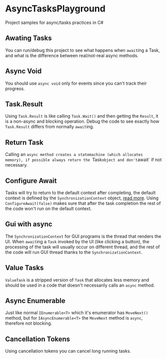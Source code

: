 # AsyncTasksPlayground
Project samples for async/tasks practices in C#

## Awating Tasks
You can run/debug this project to see what happens when `await`ing a Task, and what is the difference between real/not-real async methods.

## Async Void
You should use `async void` only for events since you can't track their progress.

## Task.Result
Using `Task.Result` is like calling `Task.Wait()` and then getting the `Result`, it is a non-async and blocking operation.
Debug the code to see exactly how `Task.Result` differs from normally `await`ing.

## Return Task
Calling an `async method creates a statemachine (which allocates memory), if possible always return the `Task` object and don't `await` if not necessary.

## Configure Await
Tasks will try to return to the default context after completing, the default context is defined by the `SynchronizationContext` object, [read more](https://devblogs.microsoft.com/dotnet/configureawait-faq/).
Using `ConfigureAwait(false)` makes sure that after the task completion the rest of the code won't run on the default context.

## Gui with async
The `SynchronizationContext` for GUI programs is the thread that renders the UI.
When `await`ing a `Task` invoked by the UI (like clicking a button), the processing of the task will usually occur on different thread, and the rest of the code will run GUI thread thanks to the `SynchronizationContext`.

## Value Tasks
`ValueTask` is a stripped version of `Task` that allocates less memory and should be used in a code that doesn't necessarily calls an `async` method.

## Async Enumerable
Just like normal `IEnumerable<T>` which it's enumerator has `MoveNext()` method, but for `IAsyncEnumerable<T>` the `MoveNext` method is `async`, therefore not blocking.

## Cancellation Tokens
Using cancellation tokens you can cancel long running tasks.
